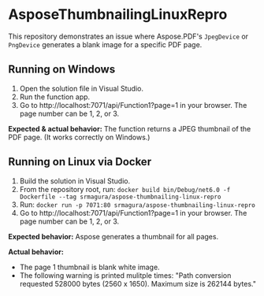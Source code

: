 ﻿# AsposeThumbnailingLinuxRepro

This repository demonstrates an issue where Aspose.PDF's `JpegDevice` or
`PngDevice` generates a blank image for a specific PDF page.

## Running on Windows

1. Open the solution file in Visual Studio.
2. Run the function app.
3. Go to http://localhost:7071/api/Function1?page=1 in your browser. The page
   number can be 1, 2, or 3.

**Expected & actual behavior:** The function returns a JPEG thumbnail of the PDF
page. (It works correctly on Windows.)

## Running on Linux via Docker

1. Build the solution in Visual Studio.
2. From the repository root, run:
   `docker build bin/Debug/net6.0 -f Dockerfile --tag srmagura/aspose-thumbnailing-linux-repro`
3. Run: `docker run -p 7071:80 srmagura/aspose-thumbnailing-linux-repro`
4. Go to http://localhost:7071/api/Function1?page=1 in your browser. The page
   number can be 1, 2, or 3.

**Expected behavior:** Aspose generates a thumbnail for all pages.

**Actual behavior:**

- The page 1 thumbnail is blank white image.
- The following warning is printed mulitple times: "Path conversion requested
  528000 bytes (2560 x 1650). Maximum size is 262144 bytes."
